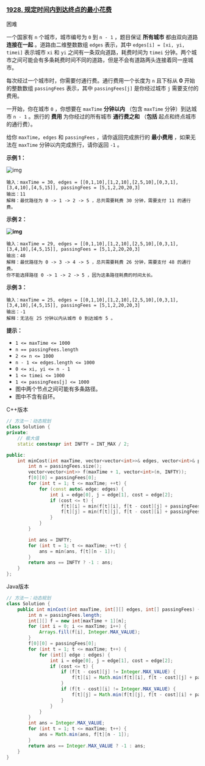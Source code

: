 ### [1928. 规定时间内到达终点的最小花费](https://leetcode.cn/problems/minimum-cost-to-reach-destination-in-time/)

困难

一个国家有 `n` 个城市，城市编号为 `0` 到 `n - 1` ，题目保证 **所有城市** 都由双向道路 **连接在一起** 。道路由二维整数数组 `edges` 表示，其中 `edges[i] = [xi, yi, timei]` 表示城市 `xi` 和 `yi` 之间有一条双向道路，耗费时间为 `timei` 分钟。两个城市之间可能会有多条耗费时间不同的道路，但是不会有道路两头连接着同一座城市。

每次经过一个城市时，你需要付通行费。通行费用一个长度为 `n` 且下标从 **0** 开始的整数数组 `passingFees` 表示，其中 `passingFees[j]` 是你经过城市 `j` 需要支付的费用。

一开始，你在城市 `0` ，你想要在 `maxTime` **分钟以内** （包含 `maxTime` 分钟）到达城市 `n - 1` 。旅行的 **费用** 为你经过的所有城市 **通行费之和** （**包括** 起点和终点城市的通行费）。

给你 `maxTime`，`edges` 和 `passingFees` ，请你返回完成旅行的 **最小费用** ，如果无法在 `maxTime` 分钟以内完成旅行，请你返回 `-1` 。

**示例 1：**

![img](https://assets.leetcode.com/uploads/2021/06/04/leetgraph1-1.png)

```
输入：maxTime = 30, edges = [[0,1,10],[1,2,10],[2,5,10],[0,3,1],[3,4,10],[4,5,15]], passingFees = [5,1,2,20,20,3]
输出：11
解释：最优路径为 0 -> 1 -> 2 -> 5 ，总共需要耗费 30 分钟，需要支付 11 的通行费。
```

**示例 2：**

**![img](https://assets.leetcode.com/uploads/2021/06/04/copy-of-leetgraph1-1.png)**

```
输入：maxTime = 29, edges = [[0,1,10],[1,2,10],[2,5,10],[0,3,1],[3,4,10],[4,5,15]], passingFees = [5,1,2,20,20,3]
输出：48
解释：最优路径为 0 -> 3 -> 4 -> 5 ，总共需要耗费 26 分钟，需要支付 48 的通行费。
你不能选择路径 0 -> 1 -> 2 -> 5 ，因为这条路径耗费的时间太长。
```

**示例 3：**

```
输入：maxTime = 25, edges = [[0,1,10],[1,2,10],[2,5,10],[0,3,1],[3,4,10],[4,5,15]], passingFees = [5,1,2,20,20,3]
输出：-1
解释：无法在 25 分钟以内从城市 0 到达城市 5 。
```

**提示：**

- `1 <= maxTime <= 1000`
- `n == passingFees.length`
- `2 <= n <= 1000`
- `n - 1 <= edges.length <= 1000`
- `0 <= xi, yi <= n - 1`
- `1 <= timei <= 1000`
- `1 <= passingFees[j] <= 1000` 
- 图中两个节点之间可能有多条路径。
- 图中不含有自环。

C++版本

```c++
// 方法一：动态规划
class Solution {
private:
    // 极大值
    static constexpr int INFTY = INT_MAX / 2;

public:
    int minCost(int maxTime, vector<vector<int>>& edges, vector<int>& passingFees) {
        int n = passingFees.size();
        vector<vector<int>> f(maxTime + 1, vector<int>(n, INFTY));
        f[0][0] = passingFees[0];
        for (int t = 1; t <= maxTime; ++t) {
            for (const auto& edge: edges) {
                int i = edge[0], j = edge[1], cost = edge[2];
                if (cost <= t) {
                    f[t][i] = min(f[t][i], f[t - cost][j] + passingFees[i]);
                    f[t][j] = min(f[t][j], f[t - cost][i] + passingFees[j]);
                }
            }
        }

        int ans = INFTY;
        for (int t = 1; t <= maxTime; ++t) {
            ans = min(ans, f[t][n - 1]);
        }
        return ans == INFTY ? -1 : ans;
    }
};
```

Java版本

```java
// 方法一：动态规划
class Solution {
    public int minCost(int maxTime, int[][] edges, int[] passingFees) {
        int n = passingFees.length;
        int[][] f = new int[maxTime + 1][n];
        for (int i = 0; i <= maxTime; i++) {
            Arrays.fill(f[i], Integer.MAX_VALUE);
        }
        f[0][0] = passingFees[0];
        for (int t = 1; t <= maxTime; t++) {
            for (int[] edge : edges) {
                int i = edge[0], j = edge[1], cost = edge[2];
                if (cost <= t) {
                    if (f[t - cost][j] != Integer.MAX_VALUE) {
                        f[t][i] = Math.min(f[t][i], f[t - cost][j] + passingFees[i]);
                    }
                    if (f[t - cost][i] != Integer.MAX_VALUE) {
                        f[t][j] = Math.min(f[t][j], f[t - cost][i] + passingFees[j]);
                    }
                }
            }
        }
        int ans = Integer.MAX_VALUE;
        for (int t = 1; t <= maxTime; t++) {
            ans = Math.min(ans, f[t][n - 1]);
        }
        return ans == Integer.MAX_VALUE ? -1 : ans;
    }
}
```

